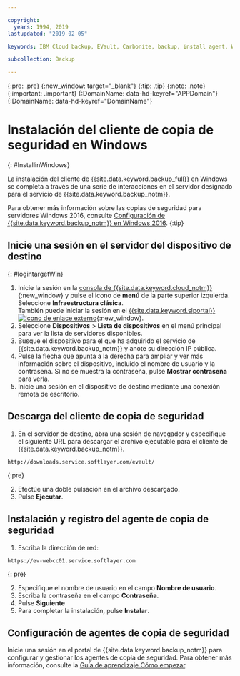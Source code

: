 ```yaml
---

copyright:
  years: 1994, 2019
lastupdated: "2019-02-05"

keywords: IBM Cloud backup, EVault, Carbonite, backup, install agent, Windows

subcollection: Backup

---
```

{:pre: .pre}
{:new_window: target="_blank"}
{:tip: .tip}
{:note: .note}
{:important: .important}
{:DomainName: data-hd-keyref="APPDomain"}
{:DomainName: data-hd-keyref="DomainName"}

# Instalación del cliente de copia de seguridad en Windows
{: #InstallinWindows}

La instalación del cliente de {{site.data.keyword.backup_full}} en Windows se completa a través de una serie de interacciones en el servidor designado para el servicio de {{site.data.keyword.backup_notm}}.

Para obtener más información sobre las copias de seguridad para servidores Windows 2016, consulte [Configuración de {{site.data.keyword.backup_notm}} en Windows 2016](/docs/infrastructure/Backup?topic=Backup-InstallinWindows2016).
{:tip}

## Inicie una sesión en el servidor del dispositivo de destino
{: #logintargetWin}

1. Inicie la sesión en la [consola de {{site.data.keyword.cloud_notm}}](https://{DomainName}/catalog/){:new_window} y pulse el icono de **menú** de la parte superior izquierda. Seleccione **Infraestructura clásica**. <br/>
   También puede iniciar la sesión en el [{{site.data.keyword.slportal}} ![Icono de enlace externo](../../icons/launch-glyph.svg "Icono de enlace externo")](https://control.softlayer.com/){:new_window}.
2. Seleccione **Dispositivos** > **Lista de dispositivos** en el menú principal para ver la lista de servidores disponibles.
3. Busque el dispositivo para el que ha adquirido el servicio de {{site.data.keyword.backup_notm}} y anote su dirección IP pública.
4. Pulse la flecha que apunta a la derecha para ampliar y ver más información sobre el dispositivo, incluido el nombre de usuario y la contraseña. Si no se muestra la contraseña, pulse **Mostrar contraseña** para verla.
5. Inicie una sesión en el dispositivo de destino mediante una conexión remota de escritorio.

## Descarga del cliente de copia de seguridad

1. En el servidor de destino, abra una sesión de navegador y especifique el siguiente URL para descargar el archivo ejecutable para el cliente de {{site.data.keyword.backup_notm}}. <br/>
  ```
  http://downloads.service.softlayer.com/evault/
  ```
  {:pre}

2. Efectúe una doble pulsación en el archivo descargado.
3. Pulse **Ejecutar**.


## Instalación y registro del agente de copia de seguridad

1. Escriba la dirección de red: <br />
  ```
  https://ev-webcc01.service.softlayer.com
  ```
  {: pre}

2. Especifique el nombre de usuario en el campo **Nombre de usuario**.
3. Escriba la contraseña en el campo **Contraseña**.
6. Pulse **Siguiente**
7. Para completar la instalación, pulse **Instalar**.

## Configuración de agentes de copia de seguridad

Inicie una sesión en el portal de {{site.data.keyword.backup_notm}} para configurar y gestionar los agentes de copia de seguridad. Para obtener más información, consulte la [Guía de aprendizaje Cómo empezar](/docs/infrastructure/Backup?topic=Backup-getting-started).
